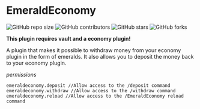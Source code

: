 # EmeraldEconomy

![GitHub repo size](https://img.shields.io/github/repo-size/Nohty/EmeraldEconomy)
![GitHub contributors](https://img.shields.io/github/contributors/Nohty/EmeraldEconomy)
![GitHub stars](https://img.shields.io/github/stars/Nohty/EmeraldEconomy?style=social)
![GitHub forks](https://img.shields.io/github/forks/Nohty/EmeraldEconomy?style=social)


**This plugin requires vault and a economy plugin!**

A plugin that makes it possible to withdraw money from your economy plugin in the form of emeralds. It also allows you to deposit the money back to your economy plugin.

*permissions*
```
emeraldeconomy.deposit //Allow access to the /deposit command
emeraldeconomy.withdraw //Allow access to the /withdraw command
emeraldeconomy.reload //Allow access to the /EmeraldEconomy reload command
```

